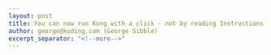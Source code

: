 ```yaml
---
layout: post
title: You can now run Kong with a click - not by reading Instructions!
author: george@koding.com (George Sibble)
excerpt_separator: "<!--more-->"
---
```


